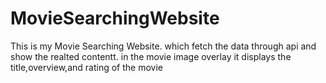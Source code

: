 ﻿# MovieSearchingWebsite
This is my Movie Searching Website.
which fetch the data through api and show the realted contentt.
in the movie image overlay it displays the title,overview,and rating of the movie
